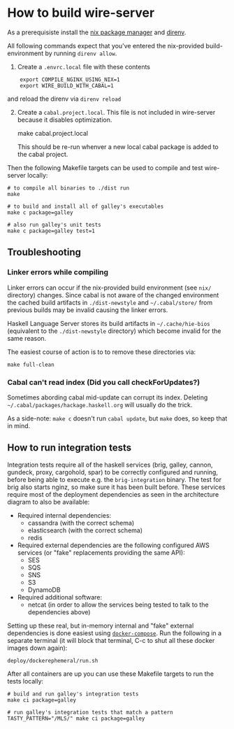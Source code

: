 # How to build wire-server

As a prerequisiste install the [nix package manager](https://nixos.org/) and [direnv](https://direnv.net/).

All following commands expect that you've entered the nix-provided build-environment by running `direnv allow`.


1. Create a `.envrc.local` file with these contents

```
    export COMPILE_NGINX_USING_NIX=1
    export WIRE_BUILD_WITH_CABAL=1
```

   and reload the direnv via `direnv reload`

2. Create a `cabal.project.local`. This file is not included in wire-server because it disables optimization.


   make cabal.project.local


   This should be re-run whenver a new local cabal package is added to the cabal project.

Then the following Makefile targets can be used to compile and test wire-server locally:


    # to compile all binaries to ./dist run
    make
    
    # to build and install all of galley's executables
    make c package=galley
    
    # also run galley's unit tests
    make c package=galley test=1


## Troubleshooting

### Linker errors while compiling

Linker errors can occur if the nix-provided build environment (see `nix/` directory) changes. Since cabal is not aware of the changed environment the cached build artifacts in `./dist-newstyle` and `~/.cabal/store/` from previous builds may be invalid causing the linker errors.

Haskell Language Server stores its build artifacts in `~/.cache/hie-bios` (equivalent to the `./dist-newstyle` directory) which become invalid for the same reason.

The easiest course of action is to to remove these directories via:

```
make full-clean
```

### Cabal can't read index (Did you call checkForUpdates?)

Sometimes abording cabal mid-update can corrupt its index. Deleting `~/.cabal/packages/hackage.haskell.org` will usually do the trick.

As a side-note: `make c` doesn't run `cabal update`, but `make` does, so keep that in mind.


## How to run integration tests

Integration tests require all of the haskell services (brig, galley, cannon, gundeck, proxy, cargohold, spar) to be correctly configured and running, before being able to execute e.g. the `brig-integration` binary. The test for brig also starts nginz, so make sure it has been built before.
These services require most of the deployment dependencies as seen in the architecture diagram to also be available:

- Required internal dependencies:
    - cassandra (with the correct schema)
    - elasticsearch (with the correct schema)
    - redis
- Required external dependencies are the following configured AWS services (or "fake" replacements providing the same API):
    - SES
    - SQS
    - SNS
    - S3
    - DynamoDB
- Required additional software:
    - netcat (in order to allow the services being tested to talk to the dependencies above)

Setting up these real, but in-memory internal and "fake" external dependencies is done easiest using [`docker-compose`](https://docs.docker.com/compose/install/). Run the following in a separate terminal (it will block that terminal, C-c to shut all these docker images down again):

```
deploy/dockerephemeral/run.sh
```

After all containers are up you can use these Makefile targets to run the tests locally:

```
# build and run galley's integration tests
make ci package=galley

# run galley's integration tests that match a pattern
TASTY_PATTERN="/MLS/" make ci package=galley
```
